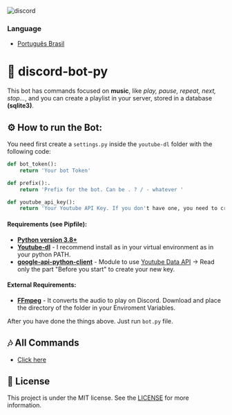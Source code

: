 ![discord](https://user-images.githubusercontent.com/35296262/89131859-45fd0d80-d4e6-11ea-8e9f-5faad231d10a.png)

### Language
* [Português Brasil](./README-pt-br.md)

# 🤖 discord-bot-py

This bot has commands focused on **music**, like *play, pause, repeat, next, stop...*, and you can create a playlist in your server, stored in a database **(sqlite3)**.

## ⚙ How to run the Bot:

You need first create a `settings.py` inside the `youtube-dl` folder with the following code:

```python
def bot_token():
    return 'Your bot Token'

def prefix():.
    return 'Prefix for the bot. Can be . ? / - whatever '

def youtube_api_key():
    return 'Your Youtube API Key. If you don't have one, you need to create. It's free.'
```

#### Requirements (see Pipfile):
* [**Python version 3.8+**](https://www.python.org/)
* [**Youtube-dl**](https://github.com/ytdl-org/youtube-dl) - I recommend install as in your virtual environment as in your python PATH.
* [**google-api-python-client**](https://github.com/googleapis/google-api-python-client) - Module to use [Youtube Data API](https://developers.google.com/youtube/v3/getting-started) -> Read only the part "Before you start" to create your new key. 

#### External Requirements:
* [**FFmpeg**](https://ffmpeg.org/) - It converts the audio to play on Discord. Download and place the directory of the folder in your Enviroment Variables.

After you have done the things above. Just run `bot.py` file.

## 🎶 All Commands
* [Click here](/docs/commands-youtube-dl-en.md)

## 📝 License
This project is under the MIT license. See the [LICENSE](./LICENSE) for more information.

